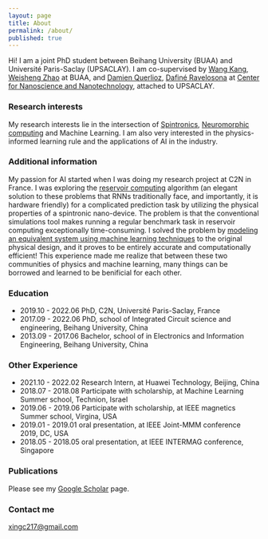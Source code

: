 ```yaml
---
layout: page
title: About
permalink: /about/
published: true
---
```



Hi! I am a joint PhD student between Beihang University (BUAA) and Université Paris-Saclay (UPSACLAY). I am co-supervised by [Wang Kang](http://shi.buaa.edu.cn/kangwang/en/index.htm), [Weisheng Zhao](http://shi.buaa.edu.cn/09688/en/index.htm) at BUAA, and [Damien Querlioz](https://sites.google.com/site/damienquerlioz), [Dafiné Ravelosona](http://integnano.c2n.u-psud.fr/?page_id=146) at [Center for Nanoscience and Nanotechnology](https://www.c2n.universite-paris-saclay.fr/en/), attached to UPSACLAY. 


### Research interests

My research interests lie in the intersection of [Spintronics](https://en.wikipedia.org/wiki/Spintronics), [Neuromorphic computing](https://en.wikipedia.org/wiki/Neuromorphic_engineering) and Machine Learning. I am also very interested in the physics-informed learning rule and the applications of AI in the industry.

### Additional information

My passion for AI started when I was doing my research project at C2N in France. I was exploring the [reservoir computing](https://en.wikipedia.org/wiki/Reservoir_computing) algorithm (an elegant solution to these problems that RNNs traditionally face, and importantly, it is hardware friendly) for a complicated prediction task by utilizing the physical properties of a spintronic nano-device. The problem is that the conventional simulations tool makes running a regular benchmark task in reservoir computing exceptionally time-consuming. I solved the problem by [modeling an equivalent system using machine learning techniques](https://arxiv.org/abs/2108.02318) to the original physical design, and it proves to be entirely accurate and computationally efficient! This experience made me realize that between these two communities of physics and machine learning, many things can be borrowed and learned to be benificial for each other.

### Education

* 2019.10 - 2022.06 	PhD, C2N, Université Paris-Saclay, France
* 2017.09 - 2022.06 	PhD, school of Integrated Circuit science and engineering, Beihang University, China
* 2013.09 - 2017.06     Bachelor, school of in Electronics and Information Engineering, Beihang University, China

### Other Experience

* 2021.10 - 2022.02 	Research Intern, at Huawei Technology, Beijing, China
* 2018.07 - 2018.08 	Participate with scholarship, at Machine Learning Summer school, Technion, Israel
* 2019.06 - 2019.06 	Participate with scholarship, at IEEE magnetics Summer school, Virgina, USA
* 2019.01 - 2019.01 	oral presentation, at IEEE Joint-MMM conference 2019, DC, USA
* 2018.05 - 2018.05 	oral presentation, at IEEE INTERMAG conference, Singapore

### Publications

Please see my [Google Scholar](https://scholar.google.com/citations?user=_1rFPswAAAAJ&hl=zh-CN) page.

### Contact me

[xingc217@gmail.com](mailto:xingc217@gmail.com)
